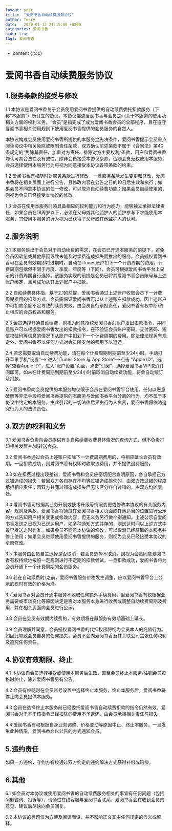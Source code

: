 ```yaml
---
layout: post
title:  "爱阅书香自动续费服务协议"
author: Terry
date:   2020-01-12 21:15:00 +0800
categories: 爱阅书香
hide: true
tags: 爱阅书香
---
```

 
* content
{:toc}

# 爱阅书香自动续费服务协议

## 1.服务条款的接受与修改







1.1 本协议是爱阅书香关于会员使用爱阅书香提供的自动续费委托扣款服务（下称“本服务”）所订立的协议，本协议描述爱阅书香与会员之间关于本服务的使用及相关方面的权利义务。“会员”是指完成了成为爱阅书香会员的全部程序，且在遵守爱阅书香相关使用规则下使用爱阅书香提供的会员服务的自然人。

本协议构成会员使用爱阅书香所提供的本服务之先决条件，爱阅书香提示会员重点阅读协议中相关免除或限制责任条款，双方确认前述条款不属于《合同法》第40条规定的“免除其责任、加重对方责任、排除对方主要权利”条款，用户和爱阅书香均认可其合法性及有效性。除非会员接受本协议条款，否则会员无权使用本服务，会员选择使用本服务行为将视为同意接受本协议各项条款的约束。

1.2 爱阅书香有权随时对服务条款进行修改，一旦服务条款发生变更和修改，爱阅书香将在相关页面上进行公告，且修改内容在公告之日的10日后生效和执行；如果会员不同意本协议的任一修改，可以取消自动续费功能；如果会员继续使用的，则视为会员已经接受本协议的修改。

1.3 会员在使用本服务时须具备相应的权利能力和行为能力，能够独立承担法律责任，如果会员在18周岁以下，必须在父母或其他监护人的监护参与下才能使用本服务，其使用本服务的行为视为已获得了父母或其他监护人的认可。


## 2.服务说明

2.1 本服务是出于会员对于自动续费的需求，在会员已开通本服务的前提下，避免会员因疏忽或其他原因导致未能及时续费造成损失而推出的服务，会员授权爱阅书香可在会员有效期即将过期时，自动在iTunes账户扣下一个计费周期的费用，计费周期包括但不限于月度、季度、年度等（下同），会员可根据爱阅书香平台上显示的计费周期自行选择。该服务实现的前提是会员已将其爱阅书香会员账号与上述账户绑定，且可成功从其上述账户中扣款。

2.2 自动续费具体指，基于2.1的前提，爱阅书香通过上述账户收取会员下一计费周期费用的扣费方式，会员需保证爱阅书香可以从上述账户扣款成功，因上述账户中可扣款余额不足导致的续费失败，由会员自行承担责任，爱阅书香有权中断/终止相应的会员权益和服务。

2.3 会员选择开通自动续费，则视为同意授权爱阅书香向账户发出扣款指令，并同意账户可以根据爱阅书香发出的扣款指令，在不验证会员账户密码、支付密码、短信校验码等信息的情况下从账户中扣划下一个计费周期的费用。除法律法规另有规定外，爱阅书香不以任何方式对会员所支付的费用予以退还。
 
2.4 若您需要取消自动续费功能，请在每个计费周期到期前至少24小时。手动打开苹果手机“设置”--> 进入“iTunes Store 与 App Store”-->点击 “Apple ID”，选择"查看Apple ID"，进入"账户设置"页面，点击“订阅”，选择爱阅书香VIP取消订阅即可。如未在计费周期到期前至少24小时前取消自动续费功能，将会自动续订及扣款。

2.5 爱阅书香向会员提供的本服务均仅限于会员在爱阅书香平台使用，任何以恶意破解等非法手段将爱阅书香提供的本服务与爱阅书香平台分离的行为，均不属于本协议中约定的本服务。由此引起的一切法律后果由行为人负责，爱阅书香将依法追究行为人的法律责任。

## 3.双方的权利和义务

3.1 爱阅书香负责向会员提供有关自动续费收费具体情况的查询方式，但不负责打印相关发票并/或转送会员。

3.2 爱阅书香通过会员上述账户扣除下一计费周期费用的，将相应延长会员有效期。一旦扣款成功，则爱阅书香有权即时收取该费用，并不提供退费服务。

3.3 如在扣费过程出现差错，爱阅书香和会员应密切配合查明原因，各自承担己方过错造成的损失；若因双方各自存在不均等过错造成损失的，由双方按过错的程度承担相应责任；因双方共同过错造成损失但无法区分各自过错的，由双方均摊责任。

3.4 爱阅书香可根据其业务开展或技术升级等情况变更或修改本协议的有关服务内容、规则及条款，爱阅书香将通过在爱阅书香相关页面或其他适当的位置进行公示的方式告知用户相关变更或修改内容，但无义务另行做个别通知。上述公示自爱阅书香发送之日视为已送达用户，如多种通知方式并存的，则送达时间以上述方式中最早发送之时为准。如果会员不同意本协议的修改，可以取消已经获取的本服务并停止使用；如果会员继续使用爱阅书香提供的服务，则视为会员已经接受本协议的全部修改。

3.5 本服务由会员自主选择是否取消，若会员选择不取消，则视为会员同意爱阅书香有权持续地按照一定规则进行不定期的扣款尝试，一旦扣款成功，爱阅书香将为会员开通下一个计费周期的会员服务。

3.6 若在自动续费时/之前，爱阅书香服务价格发生调整，应以爱阅书香平台上公示的现时有效的价格为准。

3.7 爱阅书香对会员开通本服务不收取任何额外手续费用，但爱阅书香有权根据业务需要或市场变化等原因决定是否对本服务本身进行收费或调整自动续费周期及费用，并在相关页面向会员进行公示。

3.8 会员在会员有效期内续费的，有效期将在原服务有效期基础上延长。

3.9 会员理解并同意，会员授权爱阅书香的代扣权限将视为会员本人的充值行为。如因此导致会员自身的任何损失，会员不会向爱阅书香及其关联公司主张任何权利及追究任何责任。


## 4.协议有效期限、终止

4.1 本协议自会员选择接受或使用本服务后生效，直至会员终止本服务/注销会员资格时终止，除非爱阅书香另有公告。

4.2 会员有权随时在会员账号设置中选择终止本服务，终止本服务后，爱阅书香将停止向会员提供本服务。

4.3 会员在选择终止本服务前已经委托爱阅书香自动续费扣款的指令仍然有效，爱阅书香对于基于该指令已经扣除的费用不予退还，由会员承担相关责任与损失。

4.4 爱阅书香有权根据自身业务调整、价格变动等原因中止、终止本服务。一旦发生此种情形，爱阅书香会以公告的方式通知会员。

## 5.违约责任

如果一方违约，守约方有权通过双方约定的违约解决方式获得补偿或赔偿。

## 6.其他

6.1 如会员对本协议或使用爱阅书香的自动续费服务相关的事宜有任何问题（包括问题咨询、投诉等），请通过在线客服与爱阅书香联系，爱阅书香会在收到会员的意见、建议后尽快向会员回复。

6.2 本协议的标题仅为方便及阅读而设，并不影响正文其中任何规定的含义或解释。

